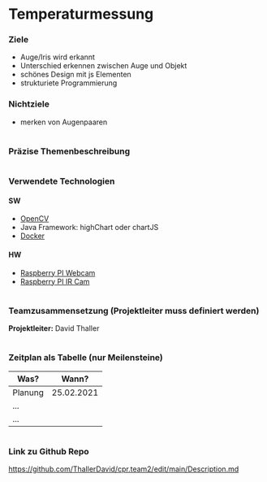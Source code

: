 # Temperaturmessung

### Ziele
- Auge/Iris wird erkannt
- Unterschied erkennen zwischen Auge und Objekt
- schönes Design mit js Elementen 
- strukturiete Programmierung 

### Nichtziele
- merken von Augenpaaren


# 
### Präzise Themenbeschreibung 


#

### Verwendete Technologien
#### SW
- [OpenCV](https://opencv.org/)
- Java Framework: highChart oder chartJS
- [Docker](www.docker.com)
 
#### HW
- [Raspberry PI Webcam](https://at.rs-online.com/web/p/raspberry-pi-kameras/9132664/)
- [Raspberry PI IR Cam](https://at.rs-online.com/web/p/raspberry-pi-kameras/9132673/)

#

### Teamzusammensetzung (Projektleiter muss definiert werden)
**Projektleiter:** David Thaller

#

### Zeitplan als Tabelle (nur Meilensteine)
| Was?             | Wann?         |
| -------------    |:-------------:| 
| Planung          | 25.02.2021    |
| ...              |               |   
| ...              |               |  


#

### Link zu Github Repo
https://github.com/ThallerDavid/cpr.team2/edit/main/Description.md







